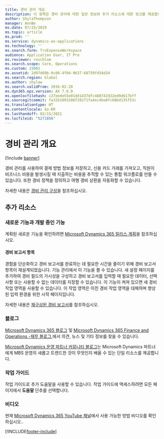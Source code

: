 ```yaml
---
title: 경비 관리 개요
description: 이 항목은 경비 관리에 대한 일반 정보와 추가 리소스에 대한 링크를 제공합니다. 경비 관리를 사용하여 결제 방법 정보를 저장하고, 신용 카드 거래를 가져오고, 직원이 비즈니스 비용을 발생시킬 때 지출하는 비용을 추적할 수 있는 통합 워크플로를 만들 수 있습니다.
author: ShylaThompson
manager: AnnBe
ms.date: 07/25/2019
ms.topic: article
ms.prod: ''
ms.service: dynamics-ax-applications
ms.technology: ''
ms.search.form: TrvExpenseWorkspace
audience: Application User, IT Pro
ms.reviewer: roschlom
ms.search.scope: Core, Operations
ms.custom: 15001
ms.assetid: 2d97d69b-9c08-4f0d-9637-68759fd34d34
ms.search.region: Global
ms.author: shylaw
ms.search.validFrom: 2016-02-28
ms.dyn365.ops.version: AX 7.0.0
ms.openlocfilehash: c27eede55e01dd1437dfc480741922ed9d617bff
ms.sourcegitcommit: fa32b1893286f20271fa4ec4be8fc68bd135f53c
ms.translationtype: HT
ms.contentlocale: ko-KR
ms.lasthandoff: 02/15/2021
ms.locfileid: "5271856"
---
```

# <a name="expense-management-overview"></a>경비 관리 개요

[!include [banner](../includes/banner.md)]

경비 관리를 사용하여 결제 방법 정보를 저장하고, 신용 카드 거래를 가져오고, 직원이 비즈니스 비용을 발생시킬 때 지출하는 비용을 추적할 수 있는 통합 워크플로를 만들 수 있습니다. 또한 경비 정책을 정의하고 여행 경비 상환을 자동화할 수 있습니다.

자세한 내용은 [경비 관리 구성](plan-expense-management.md)을 참조하십시오.

## <a name="additional-resources"></a>추가 리소스

### <a name="whats-new-and-in-development"></a>새로운 기능과 개발 중인 기능

계획된 새로운 기능을 확인하려면 [Microsoft Dynamics 365 릴리스 계획](https://go.microsoft.com/fwlink/?linkid=2010158)을 참조하십시오.

#### <a name="expense-report-entry"></a>경비 보고서 항목

경험을 단순화하고 경비 보고서를 완료하는 데 필요한 시간을 줄이기 위해 경비 보고서 항목이 재설계되었습니다. 기능 관리에서 이 기능을 켤 수 있습니다. 새 설정 페이지를 추가하여 경비 필드의 가시성을 구성하고 경비 보고서를 입력할 때 필요한 데이터, 선택 사항 또는 사용할 수 없는 데이터를 지정할 수 있습니다. 이 기능이 켜져 있으면 새 경비 작업 영역을 사용할 수 있습니다. 이 작업 영역은 이전 경비 작업 영역을 대체하며 향상된 입력 환경을 위한 시작 페이지입니다.

자세한 내용은 [재구상된 경비 보고서](ExpenseWorkspaceNew.md)를 참조하십시오.

### <a name="blogs"></a>블로그

[Microsoft Dynamics 365 블로그](https://community.dynamics.com/b/msftdynamicsblog?c=Enterprise) 및 [Microsoft Dynamics 365 Finance and Operations -재무 블로그 ](https://community.dynamics.com/365/financeandoperations/b/financials)에서 의견, 뉴스 및 기타 정보를 찾을 수 있습니다.

[Microsoft Dynamics 운영 파트너 커뮤니티 블로그](https://community.dynamics.com/partner/b/operationspartnercommunityblog)는 Microsoft Dynamics 파트너에게 MBS 운영의 새롭고 트렌드한 것이 무엇인지 배울 수 있는 단일 리소스를 제공합니다.

### <a name="task-guides"></a>작업 가이드

작업 가이드로 추가 도움말을 사용할 수 있습니다. 작업 가이드에 액세스하려면 모든 페이지에서 **도움말** 단추를 선택합니다.

### <a name="videos"></a>비디오

현재 [Microsoft Dynamics 365 YouTube 채널](https://www.youtube.com/channel/UCJGCg4rB3QSs8y_1FquelBQ)에서 사용 가능한 방법 비디오를 확인하십시오..


[!INCLUDE[footer-include](../includes/footer-banner.md)]